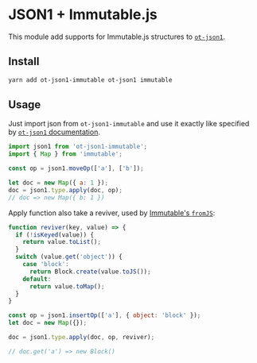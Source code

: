# JSON1 + Immutable.js

This module add supports for Immutable.js structures to [`ot-json1`](https://github.com/ottypes/json1).

## Install

```bash
yarn add ot-json1-immutable ot-json1 immutable
```

## Usage

Just import json from `ot-json1-immutable` and use it exactly like specified by [`ot-json1` documentation](https://github.com/ottypes/json1/blob/master/README.md#usage).

```js
import json1 from 'ot-json1-immutable';
import { Map } from 'immutable';

const op = json1.moveOp(['a'], ['b']);

let doc = new Map({ a: 1 });
doc = json1.type.apply(doc, op);
// doc => new Map({ b: 1 })
```

Apply function also take a reviver, used by [Immutable's `fromJS`](https://immutable-js.github.io/immutable-js/docs/#/fromJS):

```js
function reviver(key, value) => {
  if (!isKeyed(value)) {
    return value.toList();
  }
  switch (value.get('object')) {
    case 'block':
      return Block.create(value.toJS());
    default:
      return value.toMap();
  }
}

const op = json1.insertOp(['a'], { object: 'block' });
let doc = new Map({});

doc = json1.type.apply(doc, op, reviver);

// doc.get('a') => new Block()
```
